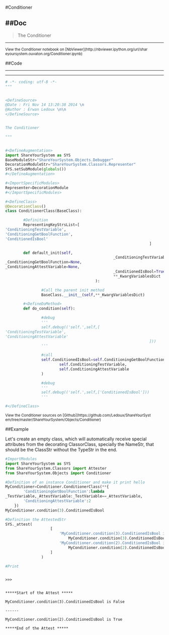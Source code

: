 

<!--
FrozenIsBool False
-->

#Conditioner

##Doc
----


>
> The Conditioner
>
>

----

<small>
View the Conditioner notebook on [NbViewer](http://nbviewer.ipython.org/url/shar
eyoursystem.ouvaton.org/Conditioner.ipynb)
</small>




<!--
FrozenIsBool False
-->

##Code

----

<ClassDocStr>

----

```python
# -*- coding: utf-8 -*-
"""


<DefineSource>
@Date : Fri Nov 14 13:20:38 2014 \n
@Author : Erwan Ledoux \n\n
</DefineSource>


The Conditioner

"""


#<DefineAugmentation>
import ShareYourSystem as SYS
BaseModuleStr="ShareYourSystem.Objects.Debugger"
DecorationModuleStr="ShareYourSystem.Classors.Representer"
SYS.setSubModule(globals())
#</DefineAugmentation>

#<ImportSpecificModules>
Representer=DecorationModule
#</ImportSpecificModules>

#<DefineClass>
@DecorationClass()
class ConditionerClass(BaseClass):

        #Definition
        RepresentingKeyStrsList=[
'ConditioningTestVariable',
'ConditioningGetBoolFunction',
'ConditionedIsBool'
                                                                ]

        def default_init(self,
                                                _ConditioningTestVariable=None,
_ConditioningGetBoolFunction=None,
_ConditioningAttestVariable=None,
                                                _ConditionedIsBool=True,
                                                **_KwargVariablesDict
                                        ):

                #Call the parent init method
                BaseClass.__init__(self,**_KwargVariablesDict)

        #<DefineDoMethod>
        def do_condition(self):

                #debug
                '''
                self.debug(('self.',self,[
'ConditioningTestVariable',
'ConditioningAttestVariable'
                                                                ]))
                '''

                #call
                self.ConditionedIsBool=self.ConditioningGetBoolFunction(
                        self.ConditioningTestVariable,
                        self.ConditioningAttestVariable
                )

                #debug
                '''
                self.debug(('self.',self,['ConditionedIsBool']))
                '''

#</DefineClass>


```

<small>
View the Conditioner sources on [Github](https://github.com/Ledoux/ShareYourSyst
em/tree/master/ShareYourSystem/Objects/Conditioner)
</small>




<!---
FrozenIsBool True
-->

##Example

Let's create an empty class, which will automatically receive
special attributes from the decorating ClassorClass,
specially the NameStr, that should be the ClassStr
without the TypeStr in the end.

```python
#ImportModules
import ShareYourSystem as SYS
from ShareYourSystem.Classors import Attester
from ShareYourSystem.Objects import Conditioner

#Definition of an instance Conditioner and make it print hello
MyConditioner=Conditioner.ConditionerClass(**{
        'ConditioningGetBoolFunction':lambda
_TestVariable,_AttestVariable:_TestVariable==_AttestVariable,
        'ConditioningAttestVariable':2
    })
MyConditioner.condition(3).ConditionedIsBool

#Definition the AttestedStr
SYS._attest(
                    [
                        'MyConditioner.condition(3).ConditionedIsBool is '+str(
                            MyConditioner.condition(3).ConditionedIsBool),
                        'MyConditioner.condition(2).ConditionedIsBool is '+str(
                            MyConditioner.condition(2).ConditionedIsBool)
                    ]
                )

#Print



```


```console
>>>


*****Start of the Attest *****

MyConditioner.condition(3).ConditionedIsBool is False

------

MyConditioner.condition(2).ConditionedIsBool is True

*****End of the Attest *****



```

